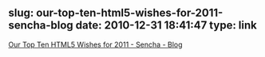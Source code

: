 slug: our-top-ten-html5-wishes-for-2011-sencha-blog
date: 2010-12-31 18:41:47
type: link
---

[Our Top Ten HTML5 Wishes for 2011 - Sencha - Blog](http://www.sencha.com/blog/2010/12/30/our-top-ten-html5-wishes-for-2011/)
